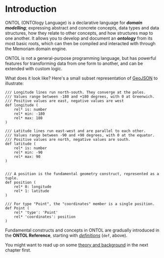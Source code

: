 # Introduction

ONTOL (ONTOlogy Language) is a declarative language for ***domain modelling***; expressing abstract and concrete concepts, data types and data structures, how they relate to other concepts, and how structures map to one another. It allows you to develop and document an ***ontology*** from its most basic roots, which can then be compiled and interacted with through the Memoriam domain engine.

ONTOL is not a general-purpose programming language, but has powerful features for transforming data from one form to another, and can be extended with custom logic.

What does it look like? Here's a small subset representation of [GeoJSON](https://en.wikipedia.org/wiki/GeoJSON) to illustrate:

```ontol
/// Longitude lines run north-south. They converge at the poles.
/// Values range between -180 and +180 degrees, with 0 at Greenwich.
/// Positive values are east, negative values are west
def longitude (
    rel* is: number
    rel* min: -180
    rel* max: 180
)

/// Latitude lines run east-west and are parallel to each other.
/// Values range between -90 and +90 degrees, with 0 at the equator.
/// Positive values are north, negative values are south.
def latitude (
    rel* is: number
    rel* min: -90
    rel* max: 90
)


/// A position is the fundamental geometry construct, represented as a tuple.
def position (
    rel* 0: longitude
    rel* 1: latitude
)

/// For type "Point", the "coordinates" member is a single position.
def Point (
    rel* 'type': 'Point'
    rel* 'coordinates': position
)
```

Fundamental constructs and concepts in ONTOL are gradually introduced in the **ONTOL Reference**, starting with [_definitions_](def.md) (`def`, above).

You might want to read up on some [theory and background](theory_and_background.md) in the next chapter first.

